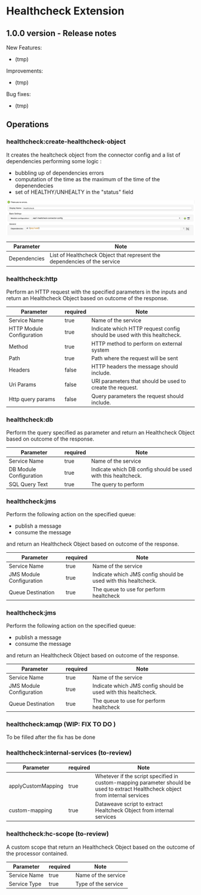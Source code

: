 # Healthcheck Extension

## 1.0.0 version - Release notes

New Features:
* (tmp) 

Improvements:
* (tmp)

Bug fixes:
* (tmp)


## Operations

### healthcheck:create-healthcheck-object

It creates the healtcheck object from the connector config and a list of dependencies performing some logic :
- bubbling up of dependencies errors
- computation of the time as the maximum of the time of the depenendecies
- set of HEALTHY/UNHEALTY in the "status" field

![create-healthcheck-2](doc_resources/2.create-healthcheck-object.png)

|Parameter|Note|
|---|---|
|Dependencies|List of Healthcheck Object that represent the dependencies of the service|


### healthcheck:http

Perform an HTTP request with the specified parameters in the inputs and return an Healthcheck Object based on outcome of the response.

|Parameter|required|Note|
|---|---|---|
|Service Name|true|Name of the service|
|HTTP Module Configuration|true|Indicate which HTTP request config should be used with this healtcheck.|
|Method|true|HTTP method to perform on external system|
|Path|true|Path where the request will be sent|
|Headers|false|HTTP headers the message should include.|
|Uri Params|false|URI parameters that should be used to create the request.|
|Http query params|false|Query parameters the request should include.|

### healthcheck:db

Perform the query specified as parameter and return an Healthcheck Object based on outcome of the response.

|Parameter|required|Note|
|---|---|---|
|Service Name|true|Name of the service|
|DB Module Configuration|true|Indicate which DB config should be used with this healtcheck.|
|SQL Query Text|true|The query to perform|


### healthcheck:jms

Perform the following action on the specified queue:
- publish a message
- consume the message

and return an Healthcheck Object based on outcome of the response.

|Parameter|required|Note|
|---|---|---|
|Service Name|true|Name of the service|
|JMS Module Configuration|true|Indicate which JMS config should be used with this healtcheck.|
|Queue Destination|true|The queue to use for perform healtcheck|


### healthcheck:jms

Perform the following action on the specified queue:
- publish a message
- consume the message

and return an Healthcheck Object based on outcome of the response.

|Parameter|required|Note|
|---|---|---|
|Service Name|true|Name of the service|
|JMS Module Configuration|true|Indicate which JMS config should be used with this healtcheck.|
|Queue Destination|true|The queue to use for perform healtcheck|

### healthcheck:amqp (WIP: FIX TO DO )

To be filled after the fix has be done



### healthcheck:internal-services (to-review)

|Parameter|required|Note|
|---|---|---|
|applyCustomMapping|true|Whetever if the script specified in custom-mapping parameter should be used to extract Healthcheck object from internal services|
|custom-mapping|true|Dataweave script to extract Healtcheck Object from internal services |


### healthcheck:hc-scope (to-review)
A custom scope that return an Healthcheck Object based on the outcome of the processor contained.

|Parameter|required|Note|
|---|---|---|
|Service Name|true|Name of the service|
|Service Type|true|Type of the service|

